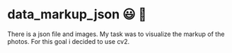 # data_markup_json :smiley: :black_square_button:

There is a json file and images. My task was to visualize the markup of the photos. For this goal i decided to use cv2.  

